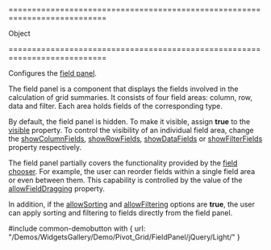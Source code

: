 ===========================================================================
<!--type-->Object<!--/type-->
===========================================================================

<!--shortDescription-->
Configures the [field panel](/Documentation/Guide/Widgets/PivotGrid/Visual_Elements/#Field_Panel).
<!--/shortDescription-->

<!--fullDescription-->
The field panel is a component that displays the fields involved in the calculation of grid summaries. It consists of four field areas: column, row, data and filter. Each area holds fields of the corresponding type.

By default, the field panel is hidden. To make it visible, assign **true** to the [visible](/Documentation/ApiReference/UI_Widgets/dxPivotGrid/Configuration/fieldPanel/#visible) property. To control the visibility of an individual field area, change the [showColumnFields](/Documentation/ApiReference/UI_Widgets/dxPivotGrid/Configuration/fieldPanel/#showColumnFields), [showRowFields](/Documentation/ApiReference/UI_Widgets/dxPivotGrid/Configuration/fieldPanel/#showRowields), [showDataFields](/Documentation/ApiReference/UI_Widgets/dxPivotGrid/Configuration/fieldPanel/#showDataFields) or [showFilterFields](/Documentation/ApiReference/UI_Widgets/dxPivotGrid/Configuration/fieldPanel/#showFilterFields) property respectively.

The field panel partially covers the functionality provided by the [field chooser](/Documentation/Guide/Widgets/PivotGrid/Visual_Elements/#Field_Chooser). For example, the user can reorder fields within a single field area or even between them. This capability is controlled by the value of the  [allowFieldDragging](/Documentation/ApiReference/UI_Widgets/dxPivotGrid/Configuration/fieldPanel/#allowFieldDragging) property.

In addition, if the [allowSorting](/Documentation/ApiReference/UI_Widgets/dxPivotGrid/Configuration/#allowSorting) and [allowFiltering](/Documentation/ApiReference/UI_Widgets/dxPivotGrid/Configuration/#allowFiltering) options are **true**, the user can apply sorting and filtering to fields directly from the field panel.

#include common-demobutton with {
    url: "/Demos/WidgetsGallery/Demo/Pivot_Grid/FieldPanel/jQuery/Light/"
}

<!--/fullDescription-->